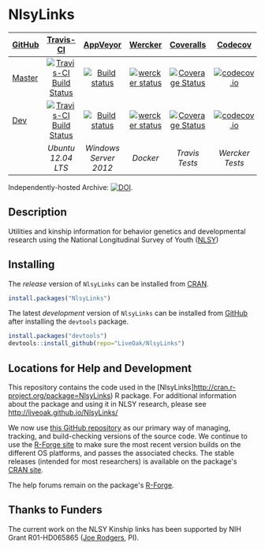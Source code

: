 <!-- rmarkdown v1 -->

NlsyLinks
================

| [GitHub](https://github.com/LiveOak/NlsyLinks) | [Travis-CI](https://travis-ci.org/LiveOak/NlsyLinks/builds) | [AppVeyor](https://ci.appveyor.com/project/wibeasley/nlsylinks/history) | [Wercker](https://app.wercker.com/#applications/5590d20a4fea05eb7a02e590) | [Coveralls](https://coveralls.io/r/LiveOak/NlsyLinks) | [Codecov](https://codecov.io/github/LiveOak/NlsyLinks)
| :----- | :---------------------------: | :------------: | :-------: | :-------: | :-------: | 
| [Master](https://github.com/LiveOak/NlsyLinks/tree/master) |  [![Travis-CI Build Status](https://travis-ci.org/LiveOak/NlsyLinks.png?branch=master)](https://travis-ci.org/LiveOak/NlsyLinks) | [![Build status](https://ci.appveyor.com/api/projects/status/fo1oeqn9734dhhmu/branch/master?svg=true)](https://ci.appveyor.com/project/wibeasley/nlsylinks/branch/master) | [![wercker status](https://app.wercker.com/status/928102b057451d7a43ebbacc13468de3/s "wercker status")](https://app.wercker.com/project/bykey/928102b057451d7a43ebbacc13468de3) |  [![Coverage Status](https://coveralls.io/repos/LiveOak/NlsyLinks/badge.svg?branch=master)](https://coveralls.io/r/LiveOak/NlsyLinks?branch=master) | [![codecov.io](http://codecov.io/github/LiveOak/NlsyLinks/coverage.svg?branch=master)](http://codecov.io/github/LiveOak/NlsyLinks?branch=master) | 
| [Dev](https://github.com/LiveOak/NlsyLinks/tree/dev) | [![Travis-CI Build Status](https://travis-ci.org/LiveOak/NlsyLinks.png?branch=dev)](https://travis-ci.org/LiveOak/NlsyLinks) | [![Build status](https://ci.appveyor.com/api/projects/status/fo1oeqn9734dhhmu/branch/dev?svg=true)](https://ci.appveyor.com/project/wibeasley/nlsylinks/branch/dev) | [![wercker status](https://app.wercker.com/status/928102b057451d7a43ebbacc13468de3/s/dev "wercker status")](https://app.wercker.com/project/bykey/928102b057451d7a43ebbacc13468de3) | [![Coverage Status](https://coveralls.io/repos/LiveOak/NlsyLinks/badge.svg?branch=dev)](https://coveralls.io/r/LiveOak/NlsyLinks?branch=dev) | [![codecov.io](http://codecov.io/github/LiveOak/NlsyLinks/coverage.svg?branch=dev)](http://codecov.io/github/LiveOak/NlsyLinks?branch=dev) |
| | *Ubuntu 12.04 LTS* | *Windows Server 2012* | *Docker* | *Travis Tests* | *Wercker Tests* |


Independently-hosted Archive: [![DOI](https://zenodo.org/badge/4971/LiveOak/NlsyLinks.png)](http://dx.doi.org/10.5281/zenodo.12519). 

## Description

Utilities and kinship information for behavior genetics and
developmental research using the National Longitudinal Survey of Youth
([NLSY](http://www.bls.gov/nls/))

## Installing 

The *release* version of `NlsyLinks` can be installed from [CRAN](http://cran.r-project.org/package=NlsyLinks).

```r
install.packages("NlsyLinks")
```

The latest *development* version of `NlsyLinks` can be installed from [GitHub](https://github.com/LiveOak/NlsyLinks/) after installing the `devtools` package.

```r
install.packages("devtools")
devtools::install_github(repo="LiveOak/NlsyLinks")
```

## Locations for Help and Development

This repository contains the code used in the [NlsyLinks]http://cran.r-project.org/package=NlsyLinks) R package.  For additional information about the package and using it in NLSY research, please see http://liveoak.github.io/NlsyLinks/

We now use  [this GitHub repository](https://github.com/LiveOak/NlsyLinksStaging) as our primary way of managing, tracking, and build-checking versions of the source code.  We continue to use the [R-Forge site](https://r-forge.r-project.org/projects/nlsylinks/) to make sure the most recent version builds on the different OS platforms, and passes the associated checks.  The stable releases (intended for most researchers) is available on the package's  [CRAN site](http://cran.r-project.org/web/packages/NlsyLinks/).

The help forums remain on the package's [R-Forge](https://r-forge.r-project.org/forum/?group_id=1330).  

## Thanks to Funders
The current work on the NLSY Kinship links has been supported by NIH Grant R01-HD065865 ([Joe Rodgers](http://www.vanderbilt.edu/psychological_sciences/bio/joe-rodgers), PI). 

